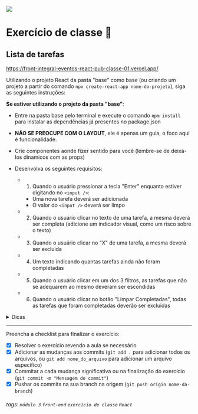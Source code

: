 ![](https://i.imgur.com/xG74tOh.png)

# Exercício de classe 🏫

## Lista de tarefas

<https://front-integral-eventos-react-pub-classe-01.vercel.app/>

Utilizando o projeto React da pasta "base" como base (ou criando um projeto a partir do comando `npx create-react-app nome-do-projeto`), siga as seguintes instruções:

**Se estiver utilizando o projeto da pasta "base"**:

- Entre na pasta base pelo terminal e execute o comando `npm install` para instalar as dependências já presentes no package.json

- **NÃO SE PREOCUPE COM O LAYOUT**, ele é apenas um guia, o foco aqui é funcionalidade.
- Crie componentes aonde fizer sentido para você (lembre-se de deixá-los dinamicos com as props)
- Desenvolva os seguintes requisitos:
  - 1. Quando o usuário pressionar a tecla "Enter" enquanto estiver digitando no `<input />`:
    - Uma nova tarefa deverá ser adicionada
    - O valor do `<input />` deverá ser limpo
  - 2. Quando o usuário clicar no texto de uma tarefa, a mesma deverá ser completa (adicione um indicador visual, como um risco sobre o texto)
  - 3. Quando o usuário clicar no "X" de uma tarefa, a mesma deverá ser excluida
  - 4. Um texto indicando quantas tarefas ainda não foram completadas
  - 5. Quando o usuário clicar em um dos 3 filtros, as tarefas que não se adequarem ao mesmo deveram ser escondidas
  - 6. Quando o usuário clicar no botão "Limpar Completadas", todas as tarefas que foram completadas deverão ser excluidas

<details>
  <summary>
    Dicas
  </summary>
  <ul>
    <li>
      4. e 5. Utilize do método <code>filter</code> para esconder as tarefas de acordo com o filtro e para pegar o número de tarefas que não foram completadas
    </li>
  </ul>
</details>

---

Preencha a checklist para finalizar o exercício:

- [x] Resolver o exercício revendo a aula se necessário
- [x] Adicionar as mudanças aos commits (`git add .` para adicionar todos os arquivos, ou `git add nome_do_arquivo` para adicionar um arquivo específico)
- [x] Commitar a cada mudança significativa ou na finalização do exercício (`git commit -m "Mensagem do commit"`)
- [x] Pushar os commits na sua branch na origem (`git push origin nome-da-branch`)

###### tags: `módulo 3` `front-end` `exercício de classe` `React`
